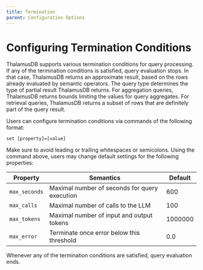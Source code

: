 ```yaml
---
title: Termination
parent: Configuration Options
---
```


# Configuring Termination Conditions

ThalamusDB supports various termination conditions for query processing. If any of the termination conditions is satisfied, query evaluation stops. In that case, ThalamusDB returns an approximate result, based on the rows already evaluated by semantic operators. The query type determines the type of partial result ThalamusDB returns. For aggregation queries, ThalamusDB returns bounds limiting the values for query aggregates. For retrieval queries, ThalamusDB returns a subset of rows that are definitely part of the query result.

Users can configure termination conditions via commands of the following format:
```
set [property]=[value]
```

Make sure to avoid leading or trailing whitespaces or semicolons. Using the command above, users may change default settings for the following properties:

| Property | Semantics | Default |
| --- | --- | --- |
| `max_seconds` | Maximal number of seconds for query execution | 600 |
| `max_calls` | Maximal number of calls to the LLM | 100 |
| `max_tokens` | Maximal number of input and output tokens | 1000000 |
| `max_error` | Terminate once error below this threshold | 0.0 |

Whenever any of the termination conditions are satisfied, query evaluation ends.
